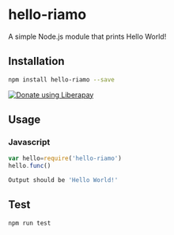 # hello-riamo
A simple Node.js module that prints Hello World!

## Installation 
```sh
npm install hello-riamo --save
```

<noscript><a href="https://liberapay.com/omairqazi/donate"><img alt="Donate using Liberapay" src="https://liberapay.com/assets/widgets/donate.svg"></a></noscript>

## Usage

### Javascript

```javascript
var hello=require('hello-riamo')
hello.func()
```
```sh
Output should be 'Hello World!'
```

## Test 
```sh
npm run test
```
